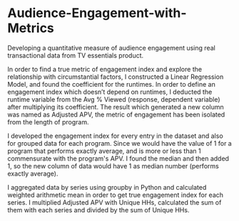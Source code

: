 # Audience-Engagement-with-Metrics

Developing a quantitative measure of audience engagement using real transactional data from TV essentials product.

In order to find a true metric of engagement index and explore the relationship with circumstantial factors, I constructed a Linear Regression Model, and found the coefficient for the runtimes. In order to define an engagement index which doesn’t depend on runtimes, I deducted the runtime variable from the Avg % Viewed (response, dependent variable) after multiplying its coefficient. The result which generated a new column was named as Adjusted APV, the metric of engagement has been isolated from the length of program.

I developed the engagement index for every entry in the dataset and also for grouped data for each program. Since we would have the value of 1 for a program that performs exactly average, and is more or less than 1 commensurate with the program's APV. I found the median and then added 1, so the new column of data would have 1 as median number (performs exactly average).

I aggregated data by series using groupby in Python and calculated weighted arithmetic mean in order to get true engagement index for each series. I multiplied Adjusted APV with Unique HHs, calculated the sum of them with each series and divided by the sum of Unique HHs.
